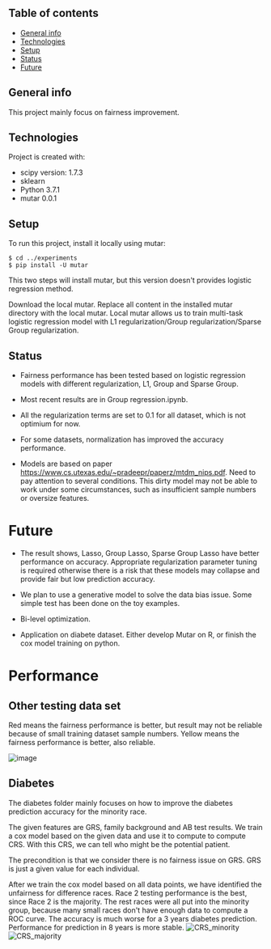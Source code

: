 ## Table of contents
* [General info](#general-info)
* [Technologies](#technologies)
* [Setup](#setup)
* [Status](#status)
* [Future](#future)
## General info
This project mainly focus on fairness improvement.
	
## Technologies
Project is created with:
* scipy version: 1.7.3
* sklearn
* Python 3.7.1
* mutar 0.0.1 
	
## Setup
To run this project, install it locally using mutar:

```
$ cd ../experiments
$ pip install -U mutar
```
This two steps will install mutar, but this version doesn't provides logistic regression method.

Download the local mutar. Replace all content in the installed mutar directory with the local mutar.
Local mutar allows us to train multi-task logistic regression model with L1 regularization/Group regularization/Sparse Group regularization. 


## Status

* Fairness performance has been tested based on logistic regression models with different regularization, L1, Group and Sparse Group.

* Most recent results are in Group regression.ipynb.

* All the regularization terms are set to 0.1 for all dataset, which is not optimium for now. 

* For some datasets, normalization has improved the accuracy performance.

* Models are based on paper https://www.cs.utexas.edu/~pradeepr/paperz/mtdm_nips.pdf. Need to pay attention to several conditions. This dirty model may not be able to work under some circumstances, such as insufficient sample numbers or oversize features.

# Future

* The result shows, Lasso, Group Lasso, Sparse Group Lasso have better performance on accuracy. Appropriate regularization parameter tuning is required otherwise there is a risk that these models may collapse and provide fair but low prediction accuracy.

* We plan to use a generative model to solve the data bias issue. Some simple test has been done on the toy examples.

* Bi-level optimization.
* Application on diabete dataset. Either develop Mutar on R, or finish the cox model training on python.

# Performance

## Other testing data set
Red means the fairness performance is better, but result may not be reliable because of small training dataset sample numbers. Yellow means the fairness performance is better, also reliable. 

![image](https://user-images.githubusercontent.com/70342781/219811476-9052d519-c557-4eb2-b34a-628620ea7af7.png)

## Diabetes
The diabetes folder mainly focuses on how to improve the diabetes prediction accuracy for the minority race. 

The given features are GRS, family background and AB test results. We train a cox model based on the given data and use it to compute to compute CRS. With this CRS, we can tell who might be the potential patient.

The precondition is that we consider there is no fairness issue on GRS. GRS is just a given value for each individual. 

After we train the cox model based on all data points, we have identified the unfairness for difference races. Race 2 testing performance is the best, since Race 2 is the majority. The rest races were all put into the minority group, because many small races don't have enough data to compute a ROC curve. The accuracy is much worse for a 3 years diabetes prediction. Performance for prediction in 8 years is more stable.
![CRS_minority](https://github.com/Mingqian-Li/Fairness-annual-review/assets/70342781/4d662194-d346-4c40-a05c-b9ef7d4dd2fe)
![CRS_majority](https://github.com/Mingqian-Li/Fairness-annual-review/assets/70342781/b24462b0-dd3e-4796-80bc-679314de2cff)


